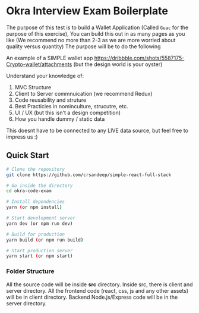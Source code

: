 # Okra Interview Exam Boilerplate

The purpose of this test is to build a Wallet Application (Called `Guac` for the purpose of this exercise), You can build this out in as many pages as you like (We recommend no more than 2-3 as we are more worried about quality versus quantity) The purpose will be to do the following 

An example of a SIMPLE wallet app
https://dribbble.com/shots/5587175-Crypto-wallet/attachments (but the design world is your oyster)

Understand your knowledge of:
1. MVC Structure
2. Client to Server commnuication (we recommend Redux)
3. Code reusability and struture 
4. Best Practicies in nominculture, strucutre, etc.
5. UI / UX (but this isn't a design competition) 
6. How you handle dummy / static data

This doesnt have to be connected to any LIVE data source, but feel free to impress us :)

## Quick Start

```bash
# Clone the repository
git clone https://github.com/crsandeep/simple-react-full-stack

# Go inside the directory
cd okra-code-exam

# Install dependencies
yarn (or npm install)

# Start development server
yarn dev (or npm run dev)

# Build for production
yarn build (or npm run build)

# Start production server
yarn start (or npm start)
```

### Folder Structure

All the source code will be inside **src** directory. Inside src, there is client and server directory. All the frontend code (react, css, js and any other assets) will be in client directory. Backend Node.js/Express code will be in the server directory.